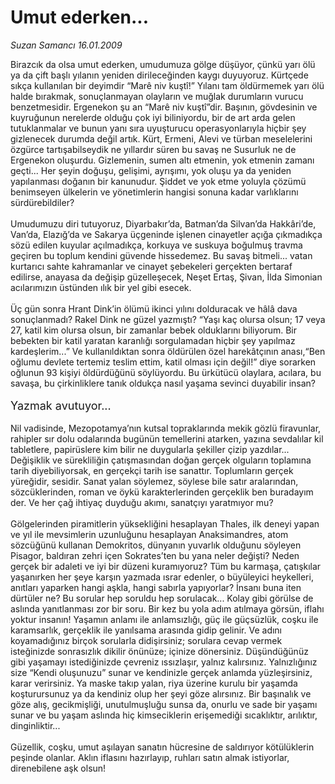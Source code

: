 # Umut ederken...

*Suzan Samancı 16.01.2009*

<div class="taraf_structure_2col_1zq">
<div class="margen_n">



 <p>Birazcık da olsa umut ederken, umudumuza gölge düşüyor, çünkü yarı ölü ya da çift başlı yılanın yeniden dirileceğinden kaygı duyuyoruz. Kürtçede sıkça kullanılan bir deyimdir “Marê niv kuştî!” Yılanı tam öldürmemek yarı ölü halde bırakmak, sonuçlanmayan olayların ve muğlak durumların vurucu benzetmesidir. Ergenekon şu an “Marê niv kuştî”dir. Başının, gövdesinin ve kuyruğunun nerelerde olduğu çok iyi biliniyordu, bir de art arda gelen tutuklanmalar ve bunun yanı sıra uyuşturucu operasyonlarıyla hiçbir şey gizlenecek durumda değil artık. Kürt, Ermeni, Alevi ve türban meselelerini özgürce tartışabilseydik ne yıllardır süren bu savaş ne Susurluk ne de Ergenekon oluşurdu. Gizlemenin, sumen altı etmenin, yok etmenin zamanı geçti... Her şeyin doğuşu, gelişimi, ayrışımı, yok oluşu ya da yeniden yapılanması doğanın bir kanunudur. Şiddet ve yok etme yoluyla çözümü benimseyen ülkelerin ve yönetimlerin hangisi sonuna kadar varlıklarını sürdürebildiler? <br/><br/>Umudumuzu diri tutuyoruz, Diyarbakır’da, Batman’da Silvan’da Hakkâri’de, Van’da, Elazığ’da ve Sakarya üçgeninde işlenen cinayetler açığa çıkmadıkça sözü edilen kuyular açılmadıkça, korkuya ve suskuya boğulmuş travma geçiren bu toplum kendini güvende hissedemez. Bu savaş bitmeli... vatan kurtarıcı sahte kahramanlar ve cinayet şebekeleri gerçekten bertaraf edilirse, anayasa da değişip güzelleşecek, Neşet Ertaş, Şivan, İlda Simonian acılarımızın üstünden ılık bir yel gibi esecek. <br/><br/>Üç gün sonra Hrant Dink’in ölümü ikinci yılını dolduracak ve hâlâ dava sonuçlanmadı? Rakel Dink ne güzel yazmıştı? “Yaşı kaç olursa olsun; 17 veya 27, katil kim olursa olsun, bir zamanlar bebek olduklarını biliyorum. Bir bebekten bir katil yaratan karanlığı sorgulamadan hiçbir şey yapılmaz kardeşlerim...” Ve kullanıldıktan sonra öldürülen özel harekâtçının anası,“Ben oğlumu devlete tertemiz teslim ettim, katil olması için değil!” diye sorarken oğlunun 93 kişiyi öldürdüğünü söylüyordu. Bu ürkütücü olaylara, acılara, bu savaşa, bu çirkinliklere tanık oldukça nasıl yaşama sevinci duyabilir insan? <br/><br/><font size="4">Yazmak avutuyor...</font> <br/><br/>Nil vadisinde, Mezopotamya’nın kutsal topraklarında mekik gözlü firavunlar, rahipler sır dolu odalarında bugünün temellerini atarken, yazına sevdalılar kil tabletlere, papirüslere kim bilir ne duygularla şekiller çizip yazdılar... Değişiklik ve sürekliliğin çatışmasından doğan gerçek olguların toplamına tarih diyebiliyorsak, en gerçekçi tarih ise sanattır. Toplumların gerçek yüreğidir, sesidir. Sanat yalan söylemez, söylese bile satır aralarından, sözcüklerinden, roman ve öykü karakterlerinden gerçeklik ben buradayım der. Ve her çağ ihtiyaç duyduğu akımı, sanatçıyı yaratmıyor mu? <br/><br/>Gölgelerinden piramitlerin yüksekliğini hesaplayan Thales, ilk deneyi yapan ve yıl ile mevsimlerin uzunluğunu hesaplayan Anaksimandres, atom sözcüğünü kullanan Demokritos, dünyanın yuvarlık olduğunu söyleyen Pisagor, baldıran zehri içen Sokrates’ten bu yana neler değişti? Neden gerçek bir adaleti ve iyi bir düzeni kuramıyoruz? Tüm bu karmaşa, çatışkılar yaşanırken her şeye karşın yazmada ısrar edenler, o büyüleyici heykelleri, anıtları yaparken hangi aşkla, hangi sabırla yapıyorlar? İnsanı buna iten dürtüler ne? Bu sorular hep soruldu hep sorulacak... Kolay gibi görülse de aslında yanıtlanması zor bir soru. Bir kez bu yola adım atılmaya görsün, iflahı yoktur insanın! Yaşamın anlamı ile anlamsızlığı, güç ile güçsüzlük, coşku ile karamsarlık, gerçeklik ile yanılsama arasında gidip gelinir. Ve adını koyamadığınız birçok sorularla didişirsiniz; sorulara cevap vermek isteğinizde sonrasızlık dikilir önünüze; içinize dönersiniz. Düşündüğünüz gibi yaşamayı istediğinizde çevreniz ıssızlaşır, yalnız kalırsınız. Yalnızlığınız size “Kendi oluşunuzu” sunar ve kendinizle gerçek anlamda yüzleşirsiniz, karar verirsiniz. Ya maske takıp yalan, riya üzerine kurulu bir yaşamda koşturursunuz ya da kendiniz olup her şeyi göze alırsınız. Bir başınalık ve göze alış, gecikmişliği, unutulmuşluğu sunsa da, onurlu ve sade bir yaşamı sunar ve bu yaşam aslında hiç kimseciklerin erişemediği sıcaklıktır, arılıktır, dinginliktir... <br/><br/>Güzellik, coşku, umut aşılayan sanatın hücresine de saldırıyor kötülüklerin peşinde olanlar. Aklın iflasını hazırlayıp, ruhları satın almak istiyorlar, direnebilene aşk olsun!</p>

<br/>


<div id="taraf_not">
</div>

</div>


</div>
